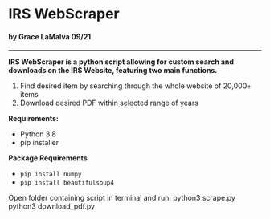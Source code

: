# IRS WebScraper
#### by Grace LaMalva 09/21

--- 

**IRS WebScraper is a python script allowing for custom search and downloads on the IRS Website, featuring two main functions.**
1. Find desired item by searching through the whole website of 20,000+ items
2. Download desired PDF within selected range of years 

**Requirements:**
- Python 3.8
- pip installer

**Package Requirements**
- `pip install numpy`
- `pip install beautifulsoup4 `

Open folder containing script in terminal and run:
python3 scrape.py
python3 download_pdf.py